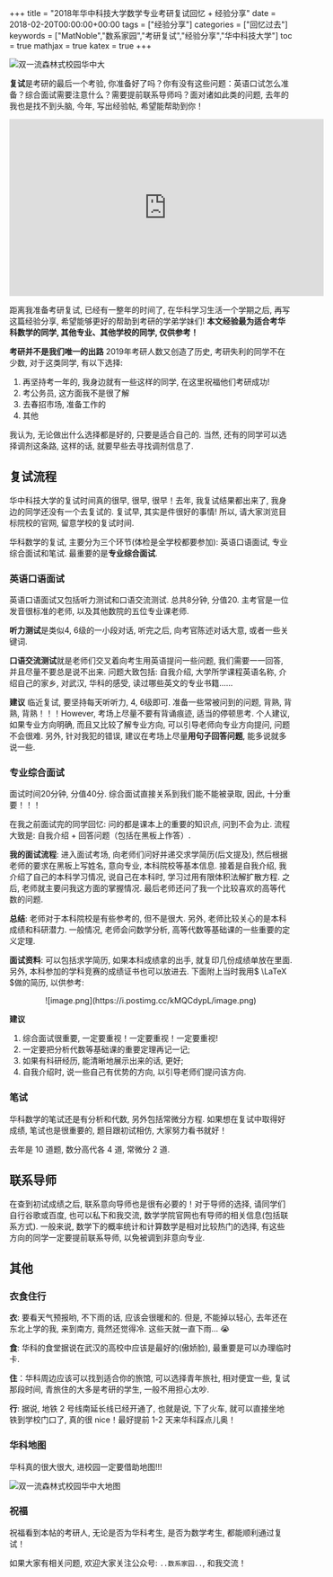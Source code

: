 +++
title = "2018年华中科技大学数学专业考研复试回忆 + 经验分享"
date = 2018-02-20T00:00:00+00:00
tags = ["经验分享"]
categories =  ["回忆过去"]
keywords = ["MatNoble","数系家园","考研复试","经验分享","华中科技大学"]
toc = true
mathjax = true
katex = true
+++

<img src="https://i.postimg.cc/PrhMjzFR/0.jpg" title="森林式校园华中大"  alt="双一流森林式校园华中大" />

<b>复试</b>是考研的最后一个考验, 你准备好了吗？你有没有这些问题：英语口试怎么准备？综合面试需要注意什么？需要提前联系导师吗？面对诸如此类的问题, 去年的我也是找不到头脑, 今年, 写出经验帖, 希望能帮助到你！

<!--more-->
<center>
<iframe width="560" height="315" src="https://www.youtube.com/embed/AyuVN_5Ffuo" frameborder="0" allow="accelerometer; autoplay; encrypted-media; gyroscope; picture-in-picture" allowfullscreen></iframe>
</center>

距离我准备考研复试, 已经有一整年的时间了, 在华科学习生活一个学期之后, 再写这篇经验分享, 希望能够更好的帮助到考研的学弟学妹们! **本文经验最为适合考华科数学的同学, 其他专业、其他学校的同学, 仅供参考！**

**考研并不是我们唯一的出路**
2019年考研人数又创造了历史, 考研失利的同学不在少数, 对于这类同学, 有以下选择:   
1. 再坚持考一年的, 我身边就有一些这样的同学, 在这里祝福他们考研成功!
2. 考公务员, 这方面我不是很了解
3. 去春招市场, 准备工作的 
4. 其他  

我认为, 无论做出什么选择都是好的, 只要是适合自己的. 当然, 还有的同学可以选择调剂这条路, 这样的话, 就要早些去寻找调剂信息了.

## 复试流程
华中科技大学的复试时间真的很早, 很早, 很早！去年, 我复试结果都出来了, 我身边的同学还没有一个去复试的. 复试早, 其实是件很好的事情! 所以, 请大家浏览目标院校的官网, 留意学校的复试时间.

华科数学的复试, 主要分为三个环节(体检是全学校都要参加): 英语口语面试, 专业综合面试和笔试. 最重要的是**专业综合面试**.

### 英语口语面试
英语口语面试又包括听力测试和口语交流测试. 总共8分钟, 分值20. 主考官是一位发音很标准的老师, 以及其他数院的五位专业课老师. 

**听力测试**是类似4, 6级的一小段对话, 听完之后, 向考官陈述对话大意, 或者一些关键词. 

**口语交流测试**就是老师们交叉着向考生用英语提问一些问题, 我们需要一一回答, 并且尽量不要总是说不出来. 问题大致包括: 自我介绍, 大学所学课程英语名称, 介绍自己的家乡, 对武汉, 华科的感受, 读过哪些英文的专业书籍……

**建议**
临近复试, 要坚持每天听听力, 4, 6级即可. 准备一些常被问到的问题, 背熟, 背熟, 背熟！！！However, 考场上尽量不要有背诵痕迹, 适当的停顿思考. 个人建议, 如果专业方向明确, 而且又比较了解专业方向, 可以引导老师向专业方向提问, 问题不会很难. 另外, 针对我犯的错误, 建议在考场上尽量**用句子回答问题**, 能多说就多说一些. 

### 专业综合面试
面试时间20分钟, 分值40分. 综合面试直接关系到我们能不能被录取, 因此, 十分重要！！！

在我之前面试完的同学回忆: 问的都是课本上的重要的知识点, 问到不会为止. 流程大致是: 自我介绍 + 回答问题（包括在黑板上作答）.

**我的面试流程**: 进入面试考场, 向老师们问好并递交求学简历(后文提及), 然后根据老师的要求在黑板上写姓名, 意向专业, 本科院校等基本信息. 接着是自我介绍, 我介绍了自己的本科学习情况, 说自己在本科时, 学习过用有限体积法解扩散方程. 之后, 老师就主要问我这方面的掌握情况. 最后老师还问了我一个比较喜欢的高等代数的问题.

**总结**: 老师对于本科院校是有些参考的, 但不是很大. 另外, 老师比较关心的是本科成绩和科研潜力. 一般情况, 老师会问数学分析, 高等代数等基础课的一些重要的定义定理.

**面试资料**: 可以包括求学简历, 如果本科成绩拿的出手, 就复印几份成绩单放在里面. 另外, 本科参加的学科竞赛的成绩证书也可以放进去. 下面附上当时我用$ \LaTeX $做的简历, 以供参考: 
<center>
![image.png](https://i.postimg.cc/kMQCdypL/image.png)
</center>

**建议**

1. 综合面试很重要, 一定要重视！一定要重视！一定要重视!
2. 一定要把分析代数等基础课的重要定理再记一记;
3. 如果有科研经历, 能清晰地展示出来的话, 更好;
4. 自我介绍时, 说一些自己有优势的方向, 以引导老师们提问该方向.

### 笔试
华科数学的笔试还是有分析和代数, 另外包括常微分方程. 如果想在复试中取得好成绩, 笔试也是很重要的, 题目跟初试相仿, 大家努力看书就好！

去年是 10 道题, 数分高代各 4 道, 常微分 2 道. 

## 联系导师
在查到初试成绩之后, 联系意向导师也是很有必要的！对于导师的选择, 请同学们自行谷歌或百度, 也可以私下和我交流, 数学学院官网也有导师的相关信息(包括联系方式). 一般来说, 数学下的概率统计和计算数学是相对比较热门的选择, 有这些方向的同学一定要提前联系导师, 以免被调到非意向专业.

## 其他

### 衣食住行
**衣**: 要看天气预报哟, 不下雨的话, 应该会很暖和的. 但是, 不能掉以轻心, 去年还在东北上学的我, 来到南方, 竟然还觉得冷. 这些天就一直下雨... 😭

**食**: 华科的食堂据说在武汉的高校中应该是最好的(傲娇脸), 最重要是可以办理临时卡. 

**住**：华科周边应该可以找到适合你的旅馆, 可以选择青年旅社, 相对便宜一些, 复试那段时间, 青旅住的大多是考研的学生, 一般不用担心太吵. 

**行**: 据说, 地铁 2 号线南延长线已经开通了, 也就是说, 下了火车, 就可以直接坐地铁到学校门口了, 真的很 nice！最好提前 1-2 天来华科踩点儿奥！

### 华科地图

华科真的很大很大, 进校园一定要借助地图!!! 

<img src="https://i.postimg.cc/kGWwyTYx/mmexport1520566095026.jpg" title="森林式校园 华中大"  alt="双一流森林式校园华中大地图" />

### 祝福
祝福看到本帖的考研人, 无论是否为华科考生, 是否为数学考生, 都能顺利通过复试！

如果大家有相关问题, 欢迎大家关注公众号: `..数系家园..`, 和我交流！
